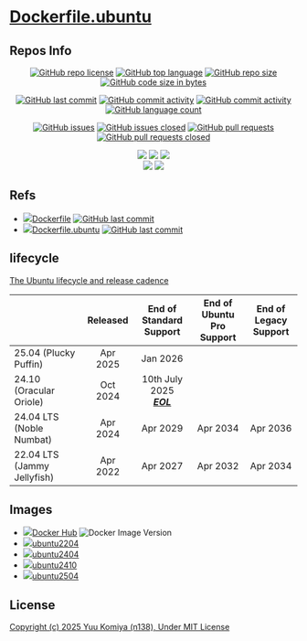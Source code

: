 # [Dockerfile.ubuntu](https://github.com/n138-kz/Dockerfile.ubuntu)

## Repos Info

<div align="center">

  [![GitHub repo license](https://img.shields.io/github/license/n138-kz/Dockerfile.ubuntu)](/LICENSE)
  [![GitHub top language](https://img.shields.io/github/languages/top/n138-kz/Dockerfile.ubuntu)](/../../)
  [![GitHub repo size](https://img.shields.io/github/repo-size/n138-kz/Dockerfile.ubuntu)](/../../)
  [![GitHub code size in bytes](https://img.shields.io/github/languages/code-size/n138-kz/Dockerfile.ubuntu)](/../../)

</div>
<div align="center">

  [![GitHub last commit](https://img.shields.io/github/last-commit/n138-kz/Dockerfile.ubuntu)](/../../commits)
  [![GitHub commit activity](https://img.shields.io/github/commit-activity/w/n138-kz/Dockerfile.ubuntu)](/../../commits)
  [![GitHub commit activity](https://img.shields.io/github/commit-activity/t/n138-kz/Dockerfile.ubuntu)](/../../commits)
  [![GitHub language count](https://img.shields.io/github/languages/count/n138-kz/Dockerfile.ubuntu)](/../../)

</div>
<div align="center">

  [![GitHub issues](https://img.shields.io/github/issues/n138-kz/Dockerfile.ubuntu)](/../../issues)
  [![GitHub issues closed](https://img.shields.io/github/issues-closed/n138-kz/Dockerfile.ubuntu)](/../../issues)
  [![GitHub pull requests](https://img.shields.io/github/issues-pr/n138-kz/Dockerfile.ubuntu)](/../../pulls)
  [![GitHub pull requests closed](https://img.shields.io/github/issues-pr-closed/n138-kz/Dockerfile.ubuntu)](/../../pulls)

</div>
<div align="center">

  [![](https://img.shields.io/badge/YouTube-FF0000?style=for-the-badge&logo=youtube&logoColor=white)](https://youtube.com/channel/UCOX8Iv1r0V18lbOnohE7lWQ)
  [![](https://img.shields.io/badge/Twitch-6441A5?style=for-the-badge&logo=twitch&logoColor=white)](https://www.twitch.tv/yuukomiya)
  [![](https://img.shields.io/badge/X-000000?style=for-the-badge&logo=x&logoColor=white)](https://x.com/n138kz)
  <br>
  [![](https://img.shields.io/youtube/channel/subscribers/UCOX8Iv1r0V18lbOnohE7lWQ)](https://youtube.com/channel/UCOX8Iv1r0V18lbOnohE7lWQ)
  [![](https://img.shields.io/twitch/status/YuuKomiya)](https://www.twitch.tv/yuukomiya)

</div>

## Refs

- [![](https://www.google.com/s2/favicons?size=64&domain=https://github.com)Dockerfile](https://github.com/n138-kz/Dockerfile) [![GitHub last commit](https://img.shields.io/github/last-commit/n138-kz/Dockerfile.ubuntu)](https://github.com/n138-kz/Dockerfile)
- [![](https://www.google.com/s2/favicons?size=64&domain=https://github.com)Dockerfile.ubuntu](https://github.com/n138-kz/Dockerfile.ubuntu) [![GitHub last commit](https://img.shields.io/github/last-commit/n138-kz/Dockerfile.ubuntu)](https://github.com/n138-kz/Dockerfile.ubuntu)

## lifecycle

[The Ubuntu lifecycle and release cadence](https://ubuntu.com/about/release-cycle)

| | Released | End of Standard<br>Support | End of Ubuntu<br>Pro Support | End of Legacy<br>Support |
|--------|:------:|:------:|:------:|:------:|
| 25.04 (Plucky Puffin) | Apr 2025 | Jan 2026 | | |
| 24.10 (Oracular Oriole) | Oct 2024 | 10th July 2025<br>[***EOL***](https://fridge.ubuntu.com/2025/07/10/ubuntu-24-10-oracular-oriole-reached-end-of-life-on-10th-july-2025/) | | |
| 24.04 LTS (Noble Numbat) | Apr 2024 | Apr 2029 | Apr 2034 | Apr 2036 |
| 22.04 LTS (Jammy Jellyfish) | Apr 2022 | Apr 2027 | Apr 2032 | Apr 2034 | 

## Images
- [![](https://www.google.com/s2/favicons?size=64&domain=https://docker.com/)Docker Hub](https://hub.docker.com/r/n138kz/ubuntu/tags) ![Docker Image Version](https://img.shields.io/docker/v/n138kz/ubuntu)
- [![](https://www.google.com/s2/favicons?size=64&domain=https://github.com/)ubuntu2204](n138-kz/ubuntu2204)
- [![](https://www.google.com/s2/favicons?size=64&domain=https://github.com/)ubuntu2404](n138-kz/ubuntu2404)
- [![](https://www.google.com/s2/favicons?size=64&domain=https://github.com/)ubuntu2410](n138-kz/ubuntu2410)
- [![](https://www.google.com/s2/favicons?size=64&domain=https://github.com/)ubuntu2504](n138-kz/ubuntu2504)

## License

[Copyright (c) 2025 Yuu Komiya (n138), Under MIT License](LICENSE)  
